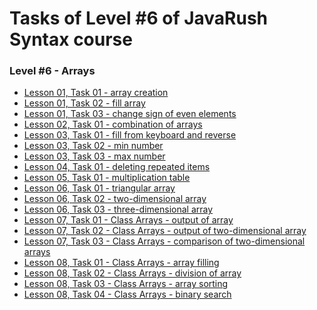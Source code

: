 # <a name="start"></a> Tasks of Level #6 of JavaRush Syntax course

### Level #6 - **Arrays**

- [Lesson 01, Task 01 - array creation][01-01]
- [Lesson 01, Task 02 - fill array][01-02]
- [Lesson 01, Task 03 - change sign of even elements][01-03]
- [Lesson 02, Task 01 - combination of arrays][02-01]
- [Lesson 03, Task 01 - fill from keyboard and reverse][03-01]
- [Lesson 03, Task 02 - min number][03-02]
- [Lesson 03, Task 03 - max number][03-03]
- [Lesson 04, Task 01 - deleting repeated items][04-01]
- [Lesson 05, Task 01 - multiplication table][05-01]
- [Lesson 06, Task 01 - triangular array][06-01]
- [Lesson 06, Task 02 - two-dimensional array][06-02]
- [Lesson 06, Task 03 - three-dimensional array][06-03]
- [Lesson 07, Task 01 - Class Arrays - output of array][07-01]
- [Lesson 07, Task 02 - Class Arrays - output of two-dimensional array][07-02]
- [Lesson 07, Task 03 - Class Arrays - comparison of two-dimensional arrays][07-03]
- [Lesson 08, Task 01 - Class Arrays - array filling][08-01]
- [Lesson 08, Task 02 - Class Arrays - division of array][08-02]
- [Lesson 08, Task 03 - Class Arrays - array sorting][08-03]
- [Lesson 08, Task 04 - Class Arrays - binary search][08-04]

[01-01]: https://github.com/mentor-dev/Java-Learning/tree/main/JavaRush_1/06_Arrays/01_01__creation
[01-02]: https://github.com/mentor-dev/Java-Learning/tree/main/JavaRush_1/06_Arrays/01_02__fill_array
[01-03]: https://github.com/mentor-dev/Java-Learning/tree/main/JavaRush_1/06_Arrays/01_03__change_sign_of_even_elements
[02-01]: https://github.com/mentor-dev/Java-Learning/tree/main/JavaRush_1/06_Arrays/02_01__combination_of_arrays
[03-01]: https://github.com/mentor-dev/Java-Learning/tree/main/JavaRush_1/06_Arrays/03_01__fill_from_keyboard_and_reverse
[03-02]: https://github.com/mentor-dev/Java-Learning/tree/main/JavaRush_1/06_Arrays/03_02__min_number
[03-03]: https://github.com/mentor-dev/Java-Learning/tree/main/JavaRush_1/06_Arrays/03_03__max_number
[04-01]: https://github.com/mentor-dev/Java-Learning/tree/main/JavaRush_1/06_Arrays/04_01__deleting_repeated_items
[05-01]: https://github.com/mentor-dev/Java-Learning/tree/main/JavaRush_1/06_Arrays/05_01__multiplication_table
[06-01]: https://github.com/mentor-dev/Java-Learning/tree/main/JavaRush_1/06_Arrays/06_01__triangular_array
[06-02]: https://github.com/mentor-dev/Java-Learning/tree/main/JavaRush_1/06_Arrays/06_02__two-dimensional_array
[06-03]: https://github.com/mentor-dev/Java-Learning/tree/main/JavaRush_1/06_Arrays/06_03__three-dimensional_array
[07-01]: https://github.com/mentor-dev/Java-Learning/tree/main/JavaRush_1/06_Arrays/07_01__Arrays__output_of_array
[07-02]: https://github.com/mentor-dev/Java-Learning/tree/main/JavaRush_1/06_Arrays/07_02__Arrays__output_of_two-dimensional_array
[07-03]: https://github.com/mentor-dev/Java-Learning/tree/main/JavaRush_1/06_Arrays/07_03__Arrays__comparison_of_two-dimensional_arrays
[08-01]: https://github.com/mentor-dev/Java-Learning/tree/main/JavaRush_1/06_Arrays/08_01__Arrays__array_filling
[08-02]: https://github.com/mentor-dev/Java-Learning/tree/main/JavaRush_1/06_Arrays/08_02__Arrays__division_of_array
[08-03]: https://github.com/mentor-dev/Java-Learning/tree/main/JavaRush_1/06_Arrays/08_03__Arrays__array_sorting
[08-04]: https://github.com/mentor-dev/Java-Learning/tree/main/JavaRush_1/06_Arrays/08_04__Arrays__binary_search